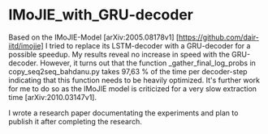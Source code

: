 # IMoJIE_with_GRU-decoder
Based on the IMoJIE-Model [arXiv:2005.08178v1] [https://github.com/dair-iitd/imojie] I tried to replace its LSTM-decoder with a GRU-decoder for a possible speedup. My results reveal no increase in speed with the GRU-decoder. However, it turns out that the function _gather_final_log_probs in copy_seq2seq_bahdanu.py takes 97,63 % of the time per decoder-step indicating that this function needs to be heavily optimized. It's further work for me to do so as the IMoJIE model is criticized for a very slow extraction time [arXiv:2010.03147v1].

I wrote a research paper documentating the experiments and plan to publish it after completing the research.   
